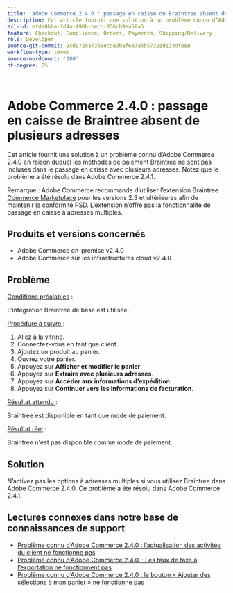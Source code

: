 ```yaml
---
title: 'Adobe Commerce 2.4.0 : passage en caisse de Braintree absent de plusieurs adresses'
description: Cet article fournit une solution à un problème connu d’Adobe Commerce 2.4.0 en raison duquel les méthodes de paiement Braintree ne sont pas incluses dans le passage en caisse avec plusieurs adresses. Notez que le problème a été résolu dans Adobe Commerce 2.4.1.
exl-id: efde0bba-fd4a-490b-becb-856cb9ea58a5
feature: Checkout, Compliance, Orders, Payments, Shipping/Delivery
role: Developer
source-git-commit: 9cd9720a73b8ecde3baf6a7a5b5732ad1330feee
workflow-type: tm+mt
source-wordcount: '280'
ht-degree: 0%

---
```


# Adobe Commerce 2.4.0 : passage en caisse de Braintree absent de plusieurs adresses

Cet article fournit une solution à un problème connu d’Adobe Commerce 2.4.0 en raison duquel les méthodes de paiement Braintree ne sont pas incluses dans le passage en caisse avec plusieurs adresses. Notez que le problème a été résolu dans Adobe Commerce 2.4.1.

Remarque : Adobe Commerce recommande d’utiliser l’extension Braintree [Commerce Marketplace](https://marketplace.magento.com/paypal-module-braintree.html) pour les versions 2.3 et ultérieures afin de maintenir la conformité PSD. L’extension n’offre pas la fonctionnalité de passage en caisse à adresses multiples.

## Produits et versions concernés

* Adobe Commerce on-premise v2.4.0
* Adobe Commerce sur les infrastructures cloud v2.4.0

## Problème

<u>Conditions préalables</u> :

L’intégration Braintree de base est utilisée.

<u>Procédure à suivre </u> :

1. Allez à la vitrine.
1. Connectez-vous en tant que client.
1. Ajoutez un produit au panier.
1. Ouvrez votre panier.
1. Appuyez sur **Afficher et modifier le panier**.
1. Appuyez sur **Extraire avec plusieurs adresses**.
1. Appuyez sur **Accéder aux informations d’expédition**.
1. Appuyez sur **Continuer vers les informations de facturation**.

<u>Résultat attendu </u> :

Braintree est disponible en tant que mode de paiement.

<u>Résultat réel</u> :

Braintree n&#39;est pas disponible comme mode de paiement.

## Solution

N’activez pas les options à adresses multiples si vous utilisez Braintree dans Adobe Commerce 2.4.0. Ce problème a été résolu dans Adobe Commerce 2.4.1.

## Lectures connexes dans notre base de connaissances de support

* [Problème connu d’Adobe Commerce 2.4.0 : l’actualisation des activités du client ne fonctionne pas](/help/troubleshooting/miscellaneous/magento-2-4-0-refresh-on-customer-activities-does-not-work.md)
* [Problème connu d’Adobe Commerce 2.4.0 - Les taux de taxe à l’exportation ne fonctionnent pas](/help/troubleshooting/miscellaneous/magento-2-4-0-known-issue-export-tax-rates-does-not-work.md)
* [Problème connu d’Adobe Commerce 2.4.0 : le bouton « Ajouter des sélections à mon panier » ne fonctionne pas](/help/troubleshooting/miscellaneous/magento-2-4-0-add-selections-to-my-cart-does-not-work.md)
